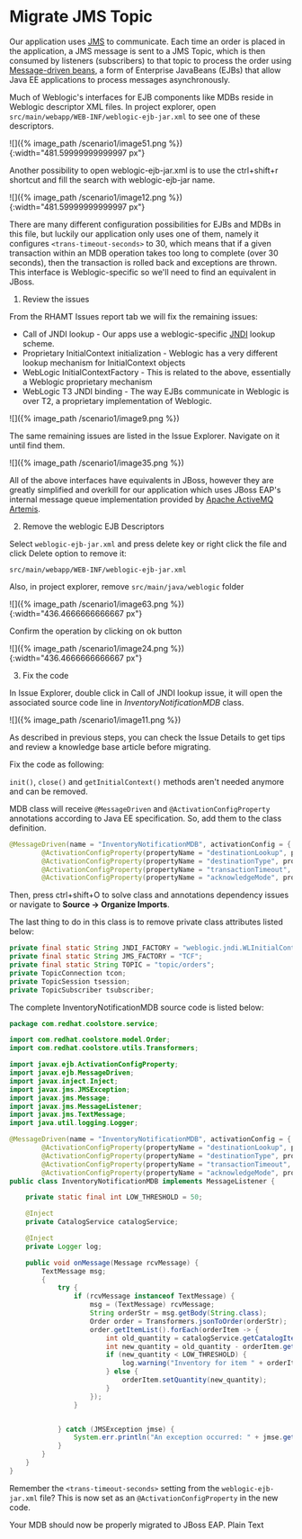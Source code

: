 # Migrate JMS Topic

Our application uses [JMS](https://en.wikipedia.org/wiki/Java_Message_Service) to communicate. Each time an order is placed in the application, a JMS message is sent to a JMS Topic, which is then consumed by listeners \(subscribers\) to that topic to process the order using [Message-driven beans](https://docs.oracle.com/javaee/6/tutorial/doc/gipko.html), a form of Enterprise JavaBeans \(EJBs\) that allow Java EE applications to process messages asynchronously.

Much of Weblogic's interfaces for EJB components like MDBs reside in Weblogic descriptor XML files. In project explorer, open `src/main/webapp/WEB-INF/weblogic-ejb-jar.xml` to see one of these descriptors.

![]({% image_path /scenario1/image51.png %}){:width="481.59999999999997 px"}

Another possibility to open weblogic-ejb-jar.xml is to use the ctrl+shift+r shortcut and fill the search with weblogic-ejb-jar name.

![]({% image_path /scenario1/image12.png %}){:width="481.59999999999997 px"}

There are many different configuration possibilities for EJBs and MDBs in this file, but luckily our application only uses one of them, namely it configures `<trans-timeout-seconds>` to 30, which means that if a given transaction within an MDB operation takes too long to complete \(over 30 seconds\), then the transaction is rolled back and exceptions are thrown. This interface is Weblogic-specific so we'll need to find an equivalent in JBoss.  


1. Review the issues

From the RHAMT Issues report tab we will fix the remaining issues:

* Call of JNDI lookup - Our apps use a weblogic-specific [JNDI](https://en.wikipedia.org/wiki/Java_Naming_and_Directory_Interface) lookup scheme.
* Proprietary InitialContext initialization - Weblogic has a very different lookup mechanism for InitialContext objects
* WebLogic InitialContextFactory - This is related to the above, essentially a Weblogic proprietary mechanism
* WebLogic T3 JNDI binding - The way EJBs communicate in Weblogic is over T2, a proprietary implementation of Weblogic.

![]({% image_path /scenario1/image9.png %})

The same remaining issues are listed in the Issue Explorer. Navigate on it until find them.

![]({% image_path /scenario1/image35.png %})

All of the above interfaces have equivalents in JBoss, however they are greatly simplified and overkill for our application which uses JBoss EAP's internal message queue implementation provided by [Apache ActiveMQ Artemis](https://activemq.apache.org/artemis/).

2. Remove the weblogic EJB Descriptors

Select `weblogic-ejb-jar.xml` and press delete key or right click the file and click Delete option to remove it:

`src/main/webapp/WEB-INF/weblogic-ejb-jar.xml`

Also, in project explorer, remove `src/main/java/weblogic` folder

![]({% image_path /scenario1/image63.png %}){:width="436.4666666666667 px"}

Confirm the operation by clicking on ok button

![]({% image_path /scenario1/image24.png %}){:width="436.4666666666667 px"}

3. Fix the code

In Issue Explorer, double click in Call of JNDI lookup issue, it will open the associated source code line in _InventoryNotificationMDB_ class.

![]({% image_path /scenario1/image11.png %})

As described in previous steps, you can check the Issue Details to get tips and review a knowledge base article before migrating.

Fix the code as following:

`init()`, `close()` and `getInitialContext()` methods aren't needed anymore and can be removed.

MDB class will receive `@MessageDriven` and `@ActivationConfigProperty` annotations according to Java EE specification. So, add them to the class definition.

~~~java
@MessageDriven(name = "InventoryNotificationMDB", activationConfig = {
        @ActivationConfigProperty(propertyName = "destinationLookup", propertyValue = "topic/orders"),
        @ActivationConfigProperty(propertyName = "destinationType", propertyValue = "javax.jms.Topic"),
        @ActivationConfigProperty(propertyName = "transactionTimeout", propertyValue = "30"),
        @ActivationConfigProperty(propertyName = "acknowledgeMode", propertyValue = "Auto-acknowledge")})
~~~

Then, press ctrl+shift+O to solve class and annotations dependency issues or navigate to **Source → Organize Imports**.

The last thing to do in this class is to remove private class attributes listed below:

~~~java
private final static String JNDI_FACTORY = "weblogic.jndi.WLInitialContextFactory";
private final static String JMS_FACTORY = "TCF";
private final static String TOPIC = "topic/orders";
private TopicConnection tcon;
private TopicSession tsession;
private TopicSubscriber tsubscriber;

~~~

The complete InventoryNotificationMDB source code is listed below:  


~~~java
package com.redhat.coolstore.service;

import com.redhat.coolstore.model.Order;
import com.redhat.coolstore.utils.Transformers;

import javax.ejb.ActivationConfigProperty;
import javax.ejb.MessageDriven;
import javax.inject.Inject;
import javax.jms.JMSException;
import javax.jms.Message;
import javax.jms.MessageListener;
import javax.jms.TextMessage;
import java.util.logging.Logger;

@MessageDriven(name = "InventoryNotificationMDB", activationConfig = {
        @ActivationConfigProperty(propertyName = "destinationLookup", propertyValue = "topic/orders"),
        @ActivationConfigProperty(propertyName = "destinationType", propertyValue = "javax.jms.Topic"),
        @ActivationConfigProperty(propertyName = "transactionTimeout", propertyValue = "30"),
        @ActivationConfigProperty(propertyName = "acknowledgeMode", propertyValue = "Auto-acknowledge")})
public class InventoryNotificationMDB implements MessageListener {

    private static final int LOW_THRESHOLD = 50;

    @Inject
    private CatalogService catalogService;

    @Inject
    private Logger log;

    public void onMessage(Message rcvMessage) {
        TextMessage msg;
        {
            try {
                if (rcvMessage instanceof TextMessage) {
                    msg = (TextMessage) rcvMessage;
                    String orderStr = msg.getBody(String.class);
                    Order order = Transformers.jsonToOrder(orderStr);
                    order.getItemList().forEach(orderItem -> {
                        int old_quantity = catalogService.getCatalogItemById(orderItem.getProductId()).getInventory().getQuantity();
                        int new_quantity = old_quantity - orderItem.getQuantity();
                        if (new_quantity < LOW_THRESHOLD) {
                            log.warning("Inventory for item " + orderItem.getProductId() + " is below threshold (" + LOW_THRESHOLD + "), contact supplier!");
                        } else {
                            orderItem.setQuantity(new_quantity);
                        }
                    });
                }


            } catch (JMSException jmse) {
                System.err.println("An exception occurred: " + jmse.getMessage());
            }
        }
    }
}
~~~

Remember the `<trans-timeout-seconds>` setting from the `weblogic-ejb-jar.xml` file? This is now set as an `@ActivationConfigProperty` in the new code.

Your MDB should now be properly migrated to JBoss EAP. Plain Text 

